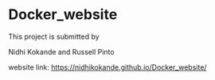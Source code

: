 # Docker_website

This project is submitted by

Nidhi Kokande and
Russell Pinto 

website link: https://nidhikokande.github.io/Docker_website/
